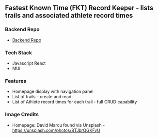 ## Fastest Known Time (FKT) Record Keeper - lists trails and associated athlete record times

### Backend Repo 
- [Backend Repo](https://github.com/JordanTaylorJ/phase-3-sinatra-react-project)

### Tech Stack 
* Javascript React
* MUI

### Features 
* Homepage display with navigation panel
* List of trails - create and read 
* List of Athlete record times for each trail - full CRUD capability

### Image Credits
- Homepage: David Marcu found via Unsplash - https://unsplash.com/photos/8TJbrQGKFyU


